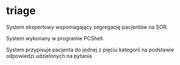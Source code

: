 # triage
System ekspertowy wspomagający segregację pacjentów na SOR.

System wykonany w programie PCShell.

System przypisuje pacjenta do jednej z pięciu kategorii na podstawie odpowiedzi udzielonych na pytania
